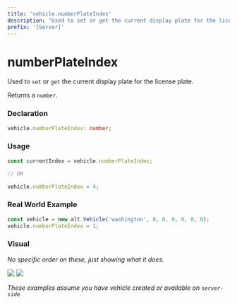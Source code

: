 ```yaml
---
title: 'vehicle.numberPlateIndex'
description: 'Used to set or get the current display plate for the license plate.'
prefix: '[Server]'
---
```


# numberPlateIndex

Used to `set` or `get` the current display plate for the license plate.

Returns a `number`.

### Declaration

```typescript
vehicle.numberPlateIndex: number;
```

### Usage

```js
const currentIndex = vehicle.numberPlateIndex;

// OR

vehicle.numberPlateIndex = 4;
```

### Real World Example

```js
const vehicle = new alt.Vehicle('washington', 0, 0, 0, 0, 0, 0);
vehicle.numberPlateIndex = 1;
```

### Visual

_No specific order on these, just showing what it does._

![](https://i.imgur.com/CKEYyDd.png)
![](https://i.imgur.com/28ETBwv.png)

_These examples assume you have vehicle created or available on `server-side`_